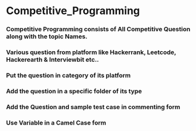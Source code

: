 # Competitive_Programming
### Competitive Programming consists of All Competitive Question along with the topic Names.
### Various question from platform like Hackerrank, Leetcode, Hackerearth & Interviewbit etc..
### Put the question in category of its platform
### Add the question in a specific folder of its type
### Add the Question and sample test case in commenting form
### Use Variable in a Camel Case form
